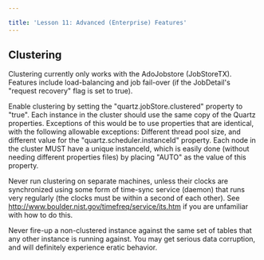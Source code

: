 ```yaml
---

title: 'Lesson 11: Advanced (Enterprise) Features'
---
```


## Clustering

Clustering currently only works with the AdoJobstore (JobStoreTX). Features include load-balancing and job fail-over (if the JobDetail's "request recovery" flag is set to true).

Enable clustering by setting the "quartz.jobStore.clustered" property to "true".
Each instance in the cluster should use the same copy of the Quartz properties.
Exceptions of this would be to use properties that are identical, with the following allowable exceptions:
Different thread pool size, and different value for the "quartz.scheduler.instanceId" property.
Each node in the cluster MUST have a unique instanceId, which is easily done (without needing different properties files) by placing "AUTO" as the value of this property.

Never run clustering on separate machines, unless their clocks are synchronized using some form of time-sync service (daemon) that runs very regularly
(the clocks must be within a second of each other). See <a href="http://www.boulder.nist.gov/timefreq/service/its.htm">http://www.boulder.nist.gov/timefreq/service/its.htm</a>
if you are unfamiliar with how to do this.

Never fire-up a non-clustered instance against the same set of tables that any other instance is running against.
You may get serious data corruption, and will definitely experience eratic behavior.
